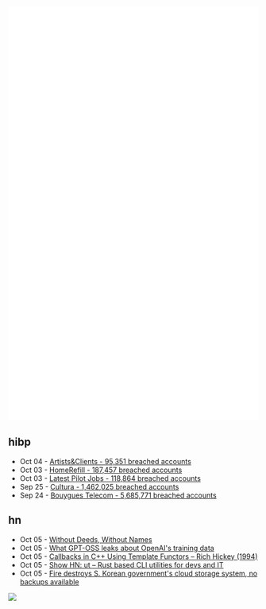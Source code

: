 ![Metrics](https://raw.githubusercontent.com/phixion/phixion/master/metrics.svg)

## hibp

<!--
for https://github.com/phixion/phixion/blob/main/.github/workflows/feeds.yml
-->
<!--START_SECTION:haveibeenpwnd-->
- Oct 04 - [Artists&Clients - 95,351 breached accounts](https://haveibeenpwned.com/Breach/ArtistsNClients)
- Oct 03 - [HomeRefill - 187,457 breached accounts](https://haveibeenpwned.com/Breach/HomeRefill)
- Oct 03 - [Latest Pilot Jobs - 118,864 breached accounts](https://haveibeenpwned.com/Breach/LatestPilotJobs)
- Sep 25 - [Cultura - 1,462,025 breached accounts](https://haveibeenpwned.com/Breach/Cultura)
- Sep 24 - [Bouygues Telecom - 5,685,771 breached accounts](https://haveibeenpwned.com/Breach/BouyguesTelecom)
<!--END_SECTION:haveibeenpwnd-->

## hn

<!--
for https://github.com/phixion/phixion/blob/main/.github/workflows/feeds.yml
-->
<!--START_SECTION:hn-->
- Oct 05 - [Without Deeds, Without Names](https://www.laphamsquarterly.org/celebrity/without-deeds-without-names)
- Oct 05 - [What GPT-OSS leaks about OpenAI's training data](https://fi-le.net/oss/)
- Oct 05 - [Callbacks in C++ Using Template Functors – Rich Hickey (1994)](http://www.tutok.sk/fastgl/callback.html)
- Oct 05 - [Show HN: ut – Rust based CLI utilities for devs and IT](https://github.com/ksdme/ut)
- Oct 05 - [Fire destroys S. Korean government's cloud storage system, no backups available](https://koreajoongangdaily.joins.com/news/2025-10-01/national/socialAffairs/NIRS-fire-destroys-governments-cloud-storage-system-no-backups-available/2412936)
<!--END_SECTION:hn-->

<!--
for https://yhype.me
-->
![](https://hit.yhype.me/github/profile?user_id=13013670)
